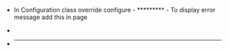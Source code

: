 - In Configuration class override configure - ********* - To display error message add this in page
-   
    
- **********
